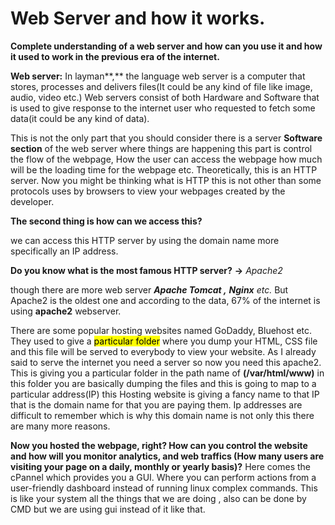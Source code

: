 # Web Server and how it works.

**Complete understanding of a web server and how can you use it and how it used to work in the previous era of the internet.**

**Web server:** In layman\*\*,\*\* the language web server is a computer that stores, processes and delivers files(It could be any kind of file like image, audio, video etc.) Web servers consist of both Hardware and Software that is used to give response to the internet user who requested to fetch some data(it could be any kind of data).

This is not the only part that you should consider there is a server **Software section** of the web server where things are happening this part is control the flow of the webpage, How the user can access the webpage how much will be the loading time for the webpage etc. Theoretically, this is an HTTP server. Now you might be thinking what is HTTP this is not other than some protocols uses by browsers to view your webpages created by the developer.

**The second thing is how can we access this?**

we can access this HTTP server by using the domain name more specifically an IP address.

**Do you know what is the most famous HTTP server?** **\-&gt;** *Apache2*

though there are more web server ***Apache Tomcat ,*** ***Nginx*** *etc.* But Apache2 is the oldest one and according to the data, 67% of the internet is using **apache2** webserver.

There are some popular hosting websites named GoDaddy, Bluehost etc. They used to give a <mark>particular folder</mark> where you dump your HTML, CSS file and this file will be served to everybody to view your website. As I already said to serve the internet you need a server so now you need this apache2. This is giving you a particular folder in the path name of **(/var/html/www)** in this folder you are basically dumping the files and this is going to map to a particular address(IP) this Hosting website is giving a fancy name to that IP that is the domain name for that you are paying them. Ip addresses are difficult to remember which is why this domain name is not only this there are many more reasons.

**Now you hosted the webpage, right? How can you control the website and how will you monitor analytics, and web traffics (How many users are visiting your page on a daily, monthly or yearly basis)?** Here comes the cPannel which provides you a GUI. Where you can perform actions from a user-friendly dashboard instead of running linux complex commands. This is like your system all the things that we are doing , also can be done by CMD but we are using gui instead of it like that.